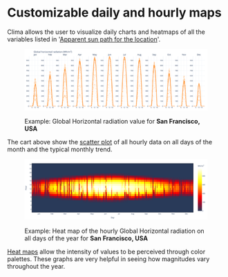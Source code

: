 # Customizable daily and hourly maps

Clima allows the user to visualize daily charts and heatmaps of all the variables listed in '[Apparent sun path for the location](https://cbe-berkeley.gitbook.io/clima/documentation/tabs-explained/sun-and-cloud/apparent-sunpath-for-the-location)'.

<figure><img src="../../../.gitbook/assets/CBEClima_San Francisco_USA_daily_sun_tab.svg" alt=""><figcaption><p>Example: Global Horizontal radiation value for <strong>San Francisco, USA</strong></p></figcaption></figure>

The cart above show the [scatter plot](https://en.wikipedia.org/wiki/Scatter\_plot) of all hourly data on all days of the month and the typical monthly trend.

<figure><img src="../../../.gitbook/assets/CBEClima_San Francisco_USA_heatmap_sun_tab.svg" alt=""><figcaption><p>Example: Heat map of the hourly Global Horizontal radiation on all days of the year for <strong>San Francisco, USA</strong> </p></figcaption></figure>

[Heat maps](https://en.wikipedia.org/wiki/Heat\_map) allow the intensity of values to be perceived through color palettes. These graphs are very helpful in seeing how magnitudes vary throughout the year.
